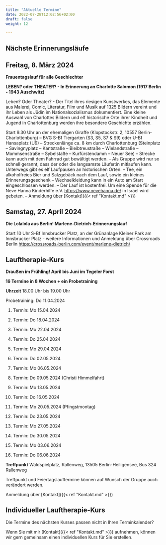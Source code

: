 ```yaml
---
title: "Aktuelle Termine"
date: 2022-07-28T12:02:56+02:00
draft: false
weight: 12

---
```

## Nächste Erinnerungsläufe 

## Freitag, 8. März 2024

__Frauentagslauf für alle Geschlechter__

__LEBEN? oder THEATER? - In Erinnerung an Charlotte Salomon (1917 Berlin - 1943 Auschwitz)__

Leben? Oder Theater? - Der Titel ihres riesigen Kunstwerkes, das Elemente aus Malerei, Comic, Literatur, Film und Musik auf 1325 Bildern vereint und ihr Leben als Jüdin im Nationalsozialismus dokumentiert. Eine kleine Auswahl von Charlottes Bildern und elf historische Orte ihrer Kindheit und Jugend in Charlottenburg werden ihre besondere Geschichte erzählen.  


Start 9.30 Uhr an der ehemaligen Giraffe (Klopstockstr. 2, 10557 Berlin-Charlottenburg) – BVG S-Bf Tiergarten (S3, S5, S7 & S9) oder U-Bf Hansaplatz (U9)  – Streckenlänge ca. 8 km durch Charlottenburg (Steinplatz – Savingnyplatz – Kantstraße – Bleibtreustraße – Wielandstraße – Mommsenstraße – Sybelstaße – Kurfürstendamm – Neuer See) – Strecke kann auch mit dem Fahrrad gut bewältigt werden. – Als Gruppe wird nur so schnell gerannt, dass der oder die langsamste Läufer:in mitlaufen kann. Unterwegs gibt es elf Laufpausen an historischen Orten. – Tee, ein alkoholfreies Bier und Salzgebäck nach dem Lauf, sowie ein kleines Erinnerungsgeschenk – Wechselkleidung kann in ein Auto am Start eingeschlossen werden. – Der Lauf ist kostenfrei. Um eine Spende für die Neve Hanna Kinderhilfe e.V. https://www.nevehanna.de/ in Israel wird gebeten. – Anmeldung über [Kontakt]({{< ref "Kontakt.md" >}})


## Samstag, 27. April 2024

__Die Lolalola aus Berlin! Marlene-Dietrich-Erinnerungslauf__

Start 10 Uhr S-Bf Innsbrucker Platz, an der Grünanlage Kleiner Park am Innsbrucker Platz - weitere Informationen und Anmeldung über Crossroads Berlin https://crossroads-berlin.com/event/marlene-dietrich/




## Lauftherapie-Kurs 

__Draußen im Frühling! April bis Juni im Tegeler Forst__

__16 Termine in 8 Wochen + ein Probetraining__

__Uhrzeit__ 18.00 Uhr bis 19.00 Uhr
 
Probetraining: Do 11.04.2024

1. Termin: Mo 15.04.2024 

2. Termin: Do 18.04.2024

3. Termin: Mo 22.04.2024 

4. Termin: Do 25.04.2024

5. Termin: Mo 29.04.2024

6. Termin: Do 02.05.2024

7. Termin: Mo 06.05.2024

8. Termin: Do 09.05.2024 (Christi Himmelfahrt)

9. Termin: Mo 13.05.2024

10. Termin: Do 16.05.2024

11. Termin: Mo 20.05.2024 (Pfingstmontag)

12. Termin: Do 23.05.2024

13. Termin: Mo 27.05.2024 

14. Termin: Do 30.05.2024

15. Termin: Mo 03.06.2024

16. Termin: Do 06.06.2024


__Treffpunkt__ Waldspielplatz, Rallenweg, 13505 Berlin-Heiligensee, Bus 324 Rallenweg

Treffpunkt und Feiertagslauftermine können auf Wunsch der Gruppe auch verändert werden. 

Anmeldung über [Kontakt]({{< ref "Kontakt.md" >}})



## Individueller Lauftherapie-Kurs 

Die Termine des nächsten Kurses passen nicht in Ihren Terminkalender?

Wenn Sie mit mir [Kontakt]({{< ref "Kontakt.md" >}}) aufnehmen, können wir gern gemeinsam einen individuellen Kurs für Sie erstellen.





